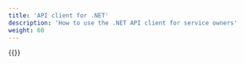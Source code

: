 ```yaml
---
title: 'API client for .NET'
description: 'How to use the .NET API client for service owners'
weight: 60
---
```


{{<notyetwritten>}}

